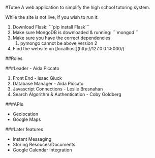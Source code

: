 #Tutee
A web application to simplify the high school tutoring system.

While the site is not live, if you wish to run it:<br>
<ol>
  <li>Download Flask: ```pip install Flask```</li>
  <li>Make sure MongoDB is downloaded & running: ```mongod```</li>
  <li>Make sure you have the correct dependencies
    <ol>
      <li>pymongo cannot be above version 2</li>
    </ol>
  </li>
  <li>Find the website on [localhost](http://127.0.0.1:5000/)</li>
</ol>


##Roles

###Leader - Aida Piccato 

1. Front End - Isaac Gluck
2. Database Manager - Aida Piccato
3. Javascript Connections - Leslie Bresnahan
4. Search Algorithm & Authentication - Coby Goldberg

###APIs
- Geolocation
- Google Maps

###Later features
- Instant Messaging
- Storing Resouces/Documents
- Google Calendar Integration
